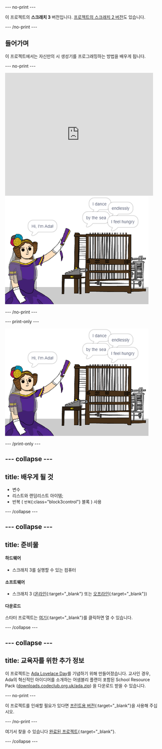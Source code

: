 \--- no-print \---

이 프로젝트의 **스크래치 3** 버전입니다. [프로젝트의 스크래치 2 버전](https://projects.raspberrypi.org/en/projects/poetry-generator-scratch2)도 있습니다.

\--- /no-print \---

## 들어가며

이 프로젝트에서는 자신만의 시 생성기를 프로그래밍하는 방법을 배우게 됩니다.

\--- no-print \---

<div class="scratch-preview">
  <iframe allowtransparency="true" width="485" height="402" src="https://scratch.mit.edu/projects/embed/77844926/?autostart=false" frameborder="0" scrolling="no"></iframe>
  <img src="images/poetry-final.png">
</div>

\--- /no-print \---

\--- print-only \---

![게임 스크린샷](images/poetry-final.png)

\--- /print-only \---

## \--- collapse \---

## title: 배우게 될 것

+ 변수
+ 리스트와 랜덤리스트 아이템;
+ 반복 ( `반복`{:class="block3control"} 블록 ) 사용

\--- /collapse \---

## \--- collapse \---

## title: 준비물

#### 하드웨어

+ 스크래치 3를 실행할 수 있는 컴퓨터

#### 소프트웨어

+ 스크래치 3 ([온라인](http://rpf.io/scratchon){:target="_blank"} 또는 [오프라인](http://rpf.io/scratchoff){:target="_blank"})

#### 다운로드

스타터 프로젝트는 [여기](http://rpf.io/p/en/poetry-generator-go){:target="_blank"}를 클릭하면 열 수 있습니다.

\--- /collapse \---

## \--- collapse \---

## title: 교육자를 위한 추가 정보

이 프로젝트는 [Ada Lovelace Day](https://findingada.com)를 기념하기 위해 만들어졌습니다. 교사인 경우, Ada의 혁신적인 아이디어를 소개하는 어샘블리 플랜이 포함된 School Resource Pack ([downloads.codeclub.org.uk/ada.zip](http://downloads.codeclub.org.uk/ada.zip)) 을 다운로드 받을 수 있습니다.

\--- no-print \---

이 프로젝트를 인쇄할 필요가 있다면 [프린트용 버전](https://projects.raspberrypi.org/en/projects/poetry-generator/print){:target="_blank"}을 사용해 주십시오.

\--- /no-print \---

여기서 찾을 수 있습니다 [완료된 프로젝트](http://rpf.io/p/en/poetry-generator-get){:target="_blank"}.

\--- /collapse \---